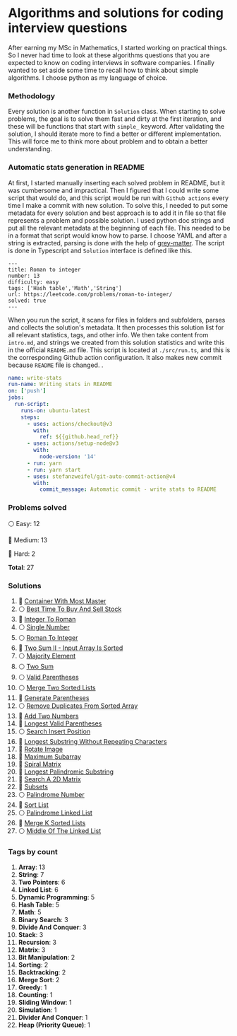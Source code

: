 # Algorithms and solutions for coding interview questions

After earning my MSc in Mathematics, I started working on practical things. So I never had time to look at these algorithms questions that you are expected to know on coding interviews in software companies.
I finally wanted to set aside some time to recall how to think about simple algorithms. I choose python as my language of choice.

### Methodology
Every solution is another function in `Solution` class.
When starting to solve problems, the goal is to solve them fast and dirty at the first iteration, and these will be functions that start with `simple_` keyword.
After validating the solution, I should iterate more to find a better or different implementation. This will force me 
to think more about problem and to obtain a better understanding.


### Automatic stats generation in README
At first, I started manually inserting each solved problem in README, but it was cumbersome and impractical.
Then I figured that I could write some script that would do, and this script would be run with `Github actions` every time I make a commit with new solution.
To solve this, I needed to put some metadata for every solution and
best approach is to add it in file so that file represents a problem and possible solution.
I used python doc strings and put all the relevant metadata at the beginning of each file.
This needed to be in a format that script would know how to parse. I choose YAML and after a string is extracted,
parsing is done with the help of [grey-matter](https://github.com/jonschlinkert/gray-matter).
The script is done in Typescript and `Solution` interface is defined like this.


```angular2html
---
title: Roman to integer
number: 13
difficulty: easy
tags: ['Hash table','Math','String']
url: https://leetcode.com/problems/roman-to-integer/
solved: true
---
```

When you run the script, it scans for files in folders and subfolders, parses and collects the solution's metadata. It then processes this solution list for all relevant statistics, tags, and other info. 
We then take content from `intro.md`, and strings we created from this solution statistics and write this in 
the official `README.md` file.
This script is located at `./src/run.ts`, and this is the corresponding Github action configuration.
It also makes new commit because `README` file is changed.
.
```yaml
name: write-stats
run-name: Writing stats in README
on: ['push']
jobs:
  run-script:
    runs-on: ubuntu-latest
    steps:
      - uses: actions/checkout@v3
        with:
          ref: ${{github.head_ref}}
      - uses: actions/setup-node@v3
        with:
          node-version: '14'
      - run: yarn
      - run: yarn start
      - uses: stefanzweifel/git-auto-commit-action@v4
        with:
          commit_message: Automatic commit - write stats to README
```




### Problems solved

:white_circle: Easy: 12

:large_blue_circle: Medium: 13

:red_circle: Hard: 2

__Total__: 27

### Solutions

1. :large_blue_circle: [Container With Most Master](./leetCode/11_container_with_most_water.py)
2. :white_circle: [Best Time To Buy And Sell Stock](./leetCode/121_best_time_to_buy_and_sell_stock.py)
3. :large_blue_circle: [Integer To Roman](./leetCode/12_integer_to_roman.py)
4. :white_circle: [Single Number](./leetCode/136_single_number.py)
5. :white_circle: [Roman To Integer](./leetCode/13_roman_to_integer.py)
6. :large_blue_circle: [Two Sum II - Input Array Is Sorted](./leetCode/167_two_sum_ii.py)
7. :white_circle: [Majority Element](./leetCode/169_majority_element.py)
8. :white_circle: [Two Sum](./leetCode/1_two_sum.py)
9. :white_circle: [Valid Parentheses](./leetCode/20_valid_parentheses.py)
10. :white_circle: [Merge Two Sorted Lists](./leetCode/21_merge_two_sorted_lists.py)
11. :large_blue_circle: [Generate Parentheses](./leetCode/22_generate_parentheses.py)
12. :white_circle: [Remove Duplicates From Sorted Array](./leetCode/26_remove_duplicates_sorted_array.py)
13. :large_blue_circle: [Add Two Numbers](./leetCode/2_add_two_numbers.py)
14. :red_circle: [Longest Valid Parentheses](./leetCode/32_longest_valid_parentheses.py)
15. :white_circle: [Search Insert Position](./leetCode/35_search_insert_position.py)
16. :large_blue_circle: [Longest Substring Without Repeating Characters](./leetCode/3_longest_substring_without_repeating_characters.py)
17. :large_blue_circle: [Rotate Image](./leetCode/48_rotate_image.py)
18. :large_blue_circle: [Maximum Subarray](./leetCode/53_maximum_subarray.py)
19. :large_blue_circle: [Spiral Matrix](./leetCode/54_spiral_matrix.py)
20. :large_blue_circle: [Longest Palindromic Substring](./leetCode/5_longest_palindromic_substring.py)
21. :large_blue_circle: [Search A 2D Matrix](./leetCode/74_search_2d_matrix.py)
22. :large_blue_circle: [Subsets](./leetCode/78_subsets.py)
23. :white_circle: [Palindrome Number](./leetCode/9_palindrome_number.py)
24. :large_blue_circle: [Sort List](./leetCode/linked-list/148_sort_list.py)
25. :white_circle: [Palindrome Linked List](./leetCode/linked-list/234_palindrome_linked_list.py)
26. :red_circle: [Merge K Sorted Lists](./leetCode/linked-list/23_merge_k_sorted_lists.py)
27. :white_circle: [Middle Of The Linked List](./leetCode/linked-list/876_middle_of_the_linked_list.py)

### Tags by count

1. **Array**: 13
2. **String**: 7
3. **Two Pointers**: 6
4. **Linked List**: 6
5. **Dynamic Programming**: 5
6. **Hash Table**: 5
7. **Math**: 5
8. **Binary Search**: 3
9. **Divide And Conquer**: 3
10. **Stack**: 3
11. **Recursion**: 3
12. **Matrix**: 3
13. **Bit Manipulation**: 2
14. **Sorting**: 2
15. **Backtracking**: 2
16. **Merge Sort**: 2
17. **Greedy**: 1
18. **Counting**: 1
19. **Sliding Window**: 1
20. **Simulation**: 1
21. **Divider And Conquer**: 1
22. **Heap (Priority Queue)**: 1
